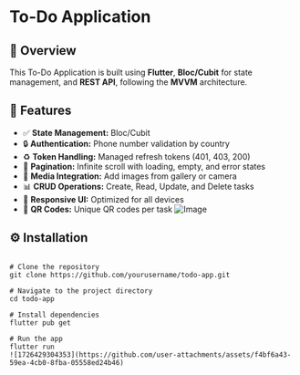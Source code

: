# To-Do Application

## 📌 Overview
This To-Do Application is built using **Flutter**, **Bloc/Cubit** for state management, and **REST API**, following the **MVVM** architecture.

## 🚀 Features
- ✅ **State Management:** Bloc/Cubit
- 🔒 **Authentication:** Phone number validation by country
- ♻️ **Token Handling:** Managed refresh tokens (401, 403, 200)
- 📜 **Pagination:** Infinite scroll with loading, empty, and error states
- 📸 **Media Integration:** Add images from gallery or camera
- 📊 **CRUD Operations:** Create, Read, Update, and Delete tasks
- 📱 **Responsive UI:** Optimized for all devices
- 🧾 **QR Codes:** Unique QR codes per task
![Image](https://github.com/user-attachments/assets/7f525cce-3880-44f5-8564-adf022de8eb7)
## ⚙️ Installation
```bash![1726429304353](https://github.com/user-attachments/assets/59b58e3d-1371-4739-a72c-b498a3024fc9)

# Clone the repository
git clone https://github.com/yourusername/todo-app.git

# Navigate to the project directory
cd todo-app

# Install dependencies
flutter pub get

# Run the app
flutter run
![1726429304353](https://github.com/user-attachments/assets/f4bf6a43-59ea-4cb0-8fba-05558ed24b46)
